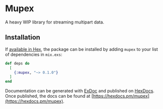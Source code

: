 # Mupex

A heavy WIP library for streaming multipart data.

## Installation

If [available in Hex](https://hex.pm/docs/publish), the package can be installed
by adding `mupex` to your list of dependencies in `mix.exs`:

```elixir
def deps do
  [
    {:mupex, "~> 0.1.0"}
  ]
end
```

Documentation can be generated with [ExDoc](https://github.com/elixir-lang/ex_doc)
and published on [HexDocs](https://hexdocs.pm). Once published, the docs can
be found at [https://hexdocs.pm/mupex](https://hexdocs.pm/mupex).

